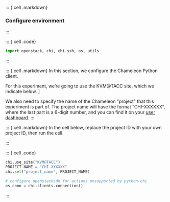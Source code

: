 
::: {.cell .markdown}
### Configure environment
:::

::: {.cell .code}
```python
import openstack, chi, chi.ssh, os, utils    
```
:::


::: {.cell .markdown}
In this section, we configure the Chameleon Python client. 

For this experiment, we’re going to use the KVM@TACC site, which we indicate below. ]

We also need to specify the name of the Chameleon "project" that this experiment is part of. The project name will have the format “CHI-XXXXXX”, where the last part is a 6-digit number, and you can find it on your [user dashboard](https://chameleoncloud.org/user/dashboard/).
:::


::: {.cell .markdown}
In the cell below, replace the project ID with your own project ID, then run the cell.

:::



::: {.cell .code}
```python
chi.use_site("KVM@TACC")
PROJECT_NAME = "CHI-XXXXXX"
chi.set("project_name", PROJECT_NAME)

# configure openstacksdk for actions unsupported by python-chi
os_conn = chi.clients.connection()

```
:::
